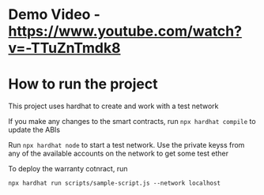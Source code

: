 # Demo Video - https://www.youtube.com/watch?v=-TTuZnTmdk8

# How to run the project

This project uses hardhat to create and work with a test network

If you make any changes to the smart contracts, run `npx hardhat compile` to update the ABIs

Run `npx hardhat node` to start a test network. Use the private keyss from any of the available accounts on the network to get some test ether

To deploy the warranty cotnract, run 
```shell
npx hardhat run scripts/sample-script.js --network localhost
```

